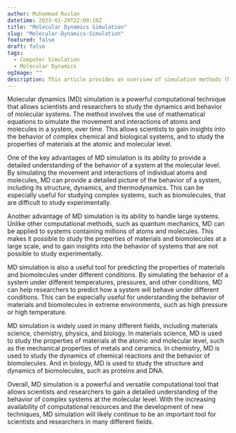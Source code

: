 ```yaml
---
author: Muhammad Ruslan
datetime: 2023-01-29T22:09:18Z
title: "Molecular Dynamics Simulation"
slug: "Molecular-Dynamics-Simulation"
featured: false
draft: false
tags:
  - Computer Simulation
  - Molecular Dynamics
ogImage: ""
description: This article provides an overview of simulation methods (Molecular Dynamics).
---
```


Molecular dynamics (MD) simulation is a powerful computational technique that allows scientists and researchers to study the dynamics and behavior of molecular systems. The method involves the use of mathematical equations to simulate the movement and interactions of atoms and molecules in a system, over time. This allows scientists to gain insights into the behavior of complex chemical and biological systems, and to study the properties of materials at the atomic and molecular level.

One of the key advantages of MD simulation is its ability to provide a detailed understanding of the behavior of a system at the molecular level. By simulating the movement and interactions of individual atoms and molecules, MD can provide a detailed picture of the behavior of a system, including its structure, dynamics, and thermodynamics. This can be especially useful for studying complex systems, such as biomolecules, that are difficult to study experimentally.

Another advantage of MD simulation is its ability to handle large systems. Unlike other computational methods, such as quantum mechanics, MD can be applied to systems containing millions of atoms and molecules. This makes it possible to study the properties of materials and biomolecules at a large scale, and to gain insights into the behavior of systems that are not possible to study experimentally.

MD simulation is also a useful tool for predicting the properties of materials and biomolecules under different conditions. By simulating the behavior of a system under different temperatures, pressures, and other conditions, MD can help researchers to predict how a system will behave under different conditions. This can be especially useful for understanding the behavior of materials and biomolecules in extreme environments, such as high pressure or high temperature.

MD simulation is widely used in many different fields, including materials science, chemistry, physics, and biology. In materials science, MD is used to study the properties of materials at the atomic and molecular level, such as the mechanical properties of metals and ceramics. In chemistry, MD is used to study the dynamics of chemical reactions and the behavior of biomolecules. And in biology, MD is used to study the structure and dynamics of biomolecules, such as proteins and DNA.

Overall, MD simulation is a powerful and versatile computational tool that allows scientists and researchers to gain a detailed understanding of the behavior of complex systems at the molecular level. With the increasing availability of computational resources and the development of new techniques, MD simulation will likely continue to be an important tool for scientists and researchers in many different fields.
